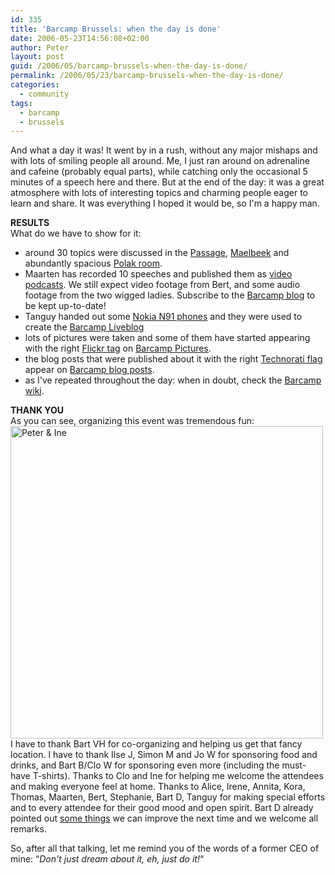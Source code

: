 ```yaml
---
id: 335
title: 'Barcamp Brussels: when the day is done'
date: 2006-05-23T14:56:08+02:00
author: Peter
layout: post
guid: /2006/05/barcamp-brussels-when-the-day-is-done/
permalink: /2006/05/23/barcamp-brussels-when-the-day-is-done/
categories:
  - community
tags:
  - barcamp
  - brussels
---
```

And what a day it was! It went by in a rush, without any major mishaps and with lots of smiling people all around. Me, I just ran around on adrenaline and cafeine (probably equal parts), while catching only the occasional 5 minutes of a speech here and there. But at the end of the day: it was a great atmosphere with lots of interesting topics and charming people eager to learn and share. It was everything I hoped it would be, so I'm a happy man.

**RESULTS**  
What do we have to show for it:

  * around 30 topics were discussed in the [Passage](http://barcamp.forret.com/wiki/index.php?title=Passage_room), [Maelbeek](http://barcamp.forret.com/wiki/index.php?title=Maelbeek_room) and abundantly spacious [Polak room](http://barcamp.forret.com/wiki/index.php?title=Polak_room).
  * Maarten has recorded 10 speeches and published them as [video podcasts](http://www.maartenschenk.be/video/barcampbrussels2006/). We still expect video footage from Bert, and some audio footage from the two wigged ladies. Subscribe to the [Barcamp blog](http://barcamp.forret.com/blog/) to be kept up-to-date!
  * Tanguy handed out some [Nokia N91 phones](http://blog.thesedays.com/blog/2006/04/07/nokia-n91-a-music-lovers-wet-dream/) and they were used to create the [Barcamp Liveblog](http://lifeblogger.typepad.com/)
  * lots of pictures were taken and some of them have started appearing with the right [Flickr tag](http://www.flickr.com/photos/tags/barcampbrussels/) on [Barcamp Pictures](http://barcamp.forret.com/blog/photos/).
  * the blog posts that were published about it with the right [Technorati flag](http://www.technorati.com/tag/barcampbrussels) appear on [Barcamp blog posts](http://barcamp.forret.com/blog/blogs/).
  * as I've repeated throughout the day: when in doubt, check the [Barcamp wiki](http://barcamp.forret.com/wiki/index.php?title=Main_Page).

**THANK YOU**  
As you can see, organizing this event was tremendous fun:  
<img src="http://lifeblogger.typepad.com/photos/uncategorized/20052006005_2.jpg" width="500" alt="Peter &#038; Ine" />  
I have to thank Bart VH for co-organizing and helping us get that fancy location. I have to thank Ilse J, Simon M and Jo W for sponsoring food and drinks, and Bart B/Clo W for sponsoring even more (including the must-have T-shirts). Thanks to Clo and Ine for helping me welcome the attendees and making everyone feel at home. Thanks to Alice, Irene, Annita, Kora, Thomas, Maarten, Bert, Stephanie, Bart D, Tanguy for making special efforts and to every attendee for their good mood and open spirit. Bart D already pointed out [some things](http://www.ondernemeringent.be/2006/05/raising-barcamp.html) we can improve the next time and we welcome all remarks.

So, after all that talking, let me remind you of the words of a former CEO of mine: &#8220;_Don't just dream about it, eh, just do it!_&#8220;